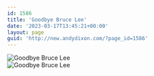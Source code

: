 ```yaml
---
id: 1586
title: 'Goodbye Bruce Lee'
date: '2023-03-17T13:45:21+00:00'
layout: page
guid: 'http://new.andydixon.com/?page_id=1586'
---
```


![Goodbye Bruce Lee](https://i0.wp.com/assets.g8x2.ldn.idrivee2-23.com/posters/Goodbye%20Bruce%20Lee%2001.jpg?w=1200&ssl=1 "Goodbye Bruce Lee")  
![Goodbye Bruce Lee](https://i0.wp.com/assets.g8x2.ldn.idrivee2-23.com/posters/Goodbye%20Bruce%20Lee%2002.jpg?w=1200&ssl=1 "Goodbye Bruce Lee")